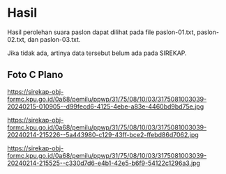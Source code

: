 # Hasil

Hasil perolehan suara paslon dapat dilihat pada file paslon-01.txt, paslon-02.txt, dan paslon-03.txt.

Jika tidak ada, artinya data tersebut belum ada pada SIREKAP.

## Foto C Plano

https://sirekap-obj-formc.kpu.go.id/0a68/pemilu/ppwp/31/75/08/10/03/3175081003039-20240215-010905--d99fecd6-4125-4ebe-a83e-4460bd9bd75e.jpg

https://sirekap-obj-formc.kpu.go.id/0a68/pemilu/ppwp/31/75/08/10/03/3175081003039-20240214-215226--5a443980-c129-43ff-bce2-ffebd86d7062.jpg

https://sirekap-obj-formc.kpu.go.id/0a68/pemilu/ppwp/31/75/08/10/03/3175081003039-20240214-215525--c330d7d6-e4b1-42e5-b6f9-54122c1296a3.jpg
